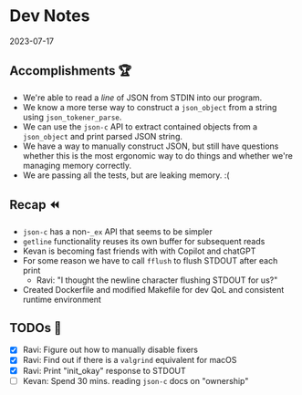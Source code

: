 # Dev Notes

2023-07-17

## Accomplishments 🏆

- We're able to read a _line_ of JSON from STDIN into our program.
- We know a more terse way to construct a `json_object` from a string using `json_tokener_parse`.
- We can use the `json-c` API to extract contained objects from a `json_object` and print parsed JSON string.
- We have a way to manually construct JSON, but still have questions whether this is the most ergonomic way to do things and whether we're managing memory correctly.
- We are passing all the tests, but are leaking memory. :(

## Recap ⏪

- `json-c` has a non-`_ex` API that seems to be simpler
- `getline` functionality reuses its own buffer for subsequent reads
- Kevan is becoming fast friends with with Copilot and chatGPT
- For some reason we have to call `fflush` to flush STDOUT after each print
  - Ravi: "I thought the newline character flushing STDOUT for us?"
- Created Dockerfile and modified Makefile for dev QoL and consistent runtime environment

## TODOs 📝

- [x] Ravi: Figure out how to manually disable fixers
- [x] Ravi: Find out if there is a `valgrind` equivalent for macOS
- [x] Ravi: Print "init_okay" response to STDOUT
- [ ] Kevan: Spend 30 mins. reading `json-c` docs on "ownership"
